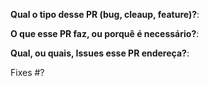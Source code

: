 <!-- Esse template vai nos ajudar a te ajudar! Use o modelo pra acelerar o processo de merge. -->

**Qual o tipo desse PR (bug, cleaup, feature)?**:
<!-- Resposta aqui. -->

**O que esse PR faz, ou porquê é necessário?**:
<!-- Resposta aqui. -->

**Qual, ou quais, Issues esse PR endereça?**:
<!-- Se não houver nenhum, crie um Issue antes de fazer o PR. -->
<!-- Use a expressão abaixo para cada Issue relacionada. -->
Fixes #?